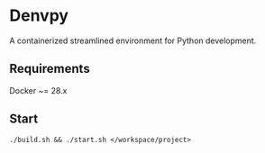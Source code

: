 # Denvpy

A containerized streamlined environment for Python development.

## Requirements

Docker ~= 28.x

## Start

```shell
./build.sh && ./start.sh </workspace/project>
```
